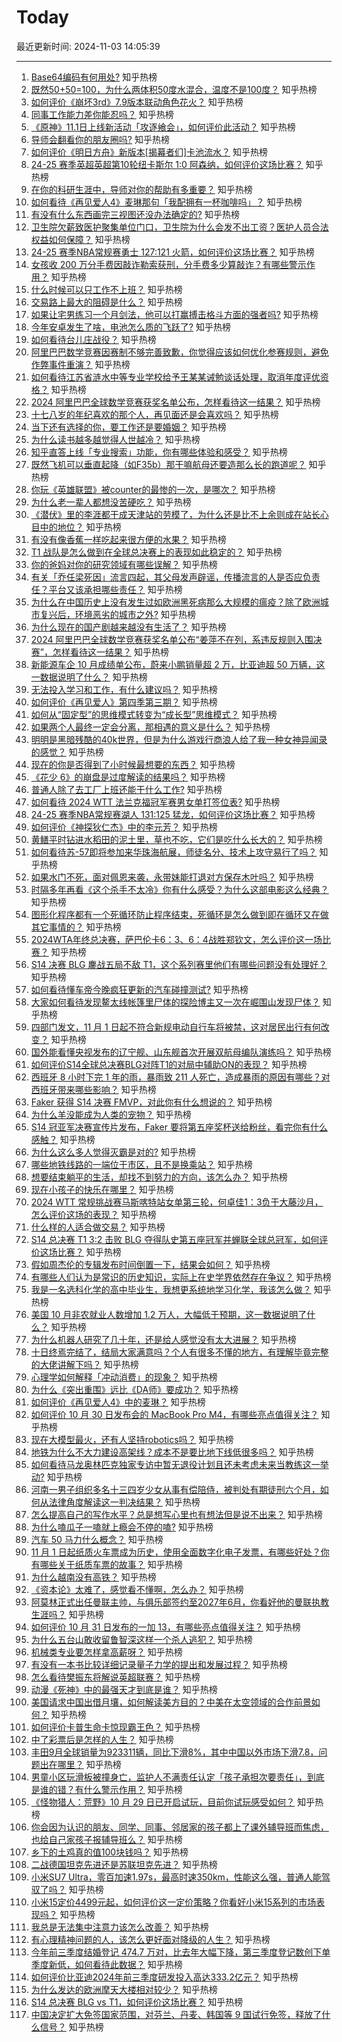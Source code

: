 # Today

最近更新时间: 2024-11-03 14:05:39

--- 
1. [Base64编码有何用处?](https://www.zhihu.com/question/514750005) 知乎热榜
2. [既然50+50=100，为什么两体积50度水混合，温度不是100度？](https://www.zhihu.com/question/661567130) 知乎热榜
3. [如何评价《崩坏3rd》7.9版本联动角色花火？](https://www.zhihu.com/question/901430187) 知乎热榜
4. [同事工作能力差你能忍吗？](https://www.zhihu.com/question/2939297365) 知乎热榜
5. [《原神》11.1日上线新活动「攻逐飨会」，如何评价此活动？](https://www.zhihu.com/question/2818405424) 知乎热榜
6. [导师会翻看你的朋友圈吗?](https://www.zhihu.com/question/377742704) 知乎热榜
7. [如何评价《明日方舟》新版本[揭幕者们]卡池流水？](https://www.zhihu.com/question/2834504731) 知乎热榜
8. [24-25 赛季英超英超第10轮纽卡斯尔 1:0 阿森纳，如何评价这场比赛？](https://www.zhihu.com/question/2926678492) 知乎热榜
9. [在你的科研生涯中，导师对你的帮助有多重要？](https://www.zhihu.com/question/2612926038) 知乎热榜
10. [如何看待《再见爱人4》麦琳那句「我配拥有一杯咖啡吗」？](https://www.zhihu.com/question/2790894868) 知乎热榜
11. [有没有什么东西画完三视图还没办法确定的?](https://www.zhihu.com/question/1960816644) 知乎热榜
12. [卫生院欠薪致医护聚集单位门口，卫生院为什么会发不出工资？医护人员合法权益如何保障？](https://www.zhihu.com/question/2687349407) 知乎热榜
13. [24-25 赛季NBA常规赛勇士 127:121 火箭，如何评价这场比赛？](https://www.zhihu.com/question/2971326623) 知乎热榜
14. [女孩收 200 万分手费因敲诈勒索获刑，分手费多少算敲诈？有哪些警示作用？](https://www.zhihu.com/question/2708780571) 知乎热榜
15. [什么时候可以只工作不上班？](https://www.zhihu.com/question/2826387773) 知乎热榜
16. [交易路上最大的阻碍是什么？](https://www.zhihu.com/question/817075578) 知乎热榜
17. [如果让宅男练习一个月剑法，他可以打赢搏击格斗方面的强者吗?](https://www.zhihu.com/question/2544168895) 知乎热榜
18. [今年安卓发生了啥，电池怎么质的飞跃了?](https://www.zhihu.com/question/2121086623) 知乎热榜
19. [如何看待台儿庄战役？](https://www.zhihu.com/question/27288485) 知乎热榜
20. [阿里巴巴数学竞赛因赛制不够完善致歉，你觉得应该如何优化参赛规则，避免作弊事件重演？](https://www.zhihu.com/question/2979598210) 知乎热榜
21. [如何看待江苏省涟水中等专业学校给予王某某诫勉谈话处理，取消年度评优资格？](https://www.zhihu.com/question/2979498424) 知乎热榜
22. [2024 阿里巴巴全球数学竞赛获奖名单公布，怎样看待这一结果？](https://www.zhihu.com/question/2978342919) 知乎热榜
23. [十七八岁的年纪喜欢的那个人，再见面还是会喜欢吗？](https://www.zhihu.com/question/906111762) 知乎热榜
24. [当下还有选择的你，要工作还是要婚姻？](https://www.zhihu.com/question/2799918371) 知乎热榜
25. [为什么读书越多越觉得人世越冷？](https://www.zhihu.com/question/2582869132) 知乎热榜
26. [知乎直答上线「专业搜索」功能，你有哪些体验和感受？](https://www.zhihu.com/question/2667193330) 知乎热榜
27. [既然飞机可以垂直起降（如F35b）那干嘛航母还要造那么长的跑道呢？](https://www.zhihu.com/question/36245353) 知乎热榜
28. [你玩《英雄联盟》被counter的最惨的一次，是哪次？](https://www.zhihu.com/question/2076664163) 知乎热榜
29. [为什么老一辈人都想没苦硬吃？](https://www.zhihu.com/question/663580990) 知乎热榜
30. [《潜伏》里的李涯都干成天津站的劳模了，为什么还是比不上余则成在站长心目中的地位？](https://www.zhihu.com/question/2416589498) 知乎热榜
31. [有没有像香蕉一样吃起来很方便的水果？](https://www.zhihu.com/question/415945540) 知乎热榜
32. [T1 战队是怎么做到在全球总决赛上的表现如此稳定的？](https://www.zhihu.com/question/2283389287) 知乎热榜
33. [你的爸妈对你的研究领域有哪些误解？](https://www.zhihu.com/question/2574530443) 知乎热榜
34. [有关「乔任梁死因」流言四起，其父母发声辟谣，传播流言的人是否应负责任？平台又该承担哪些责任？](https://www.zhihu.com/question/2684373977) 知乎热榜
35. [为什么在中国历史上没有发生过如欧洲黑死病那么大规模的瘟疫？除了欧洲城市复兴后，环境恶劣的城市之外?](https://www.zhihu.com/question/31206965) 知乎热榜
36. [为什么现在的国产剧越来越没有生活了？](https://www.zhihu.com/question/569734390) 知乎热榜
37. [2024 阿里巴巴全球数学竞赛获奖名单公布“姜萍不在列，系违反规则入围决赛”，怎样看待这一结果？](https://www.zhihu.com/question/2978342919) 知乎热榜
38. [新能源车企 10 月成绩单公布，蔚来小鹏销量超 2 万，比亚迪超 50 万辆，这一数据说明了什么？](https://www.zhihu.com/question/2819882202) 知乎热榜
39. [无法投入学习和工作，有什么建议吗？](https://www.zhihu.com/question/2837178204) 知乎热榜
40. [如何评价《再见爱人》第四季第三期？](https://www.zhihu.com/question/2685730137) 知乎热榜
41. [如何从“固定型”的思维模式转变为“成长型”思维模式？](https://www.zhihu.com/question/21099982) 知乎热榜
42. [如果两个人最终一定会分离，那相遇的意义是什么？](https://www.zhihu.com/question/737148613) 知乎热榜
43. [明明是黑暗残酷的40k世界，但是为什么游戏行商浪人给了我一种女神异闻录的感觉？](https://www.zhihu.com/question/653985538) 知乎热榜
44. [现在的你是否得到了小时候最想要的东西？](https://www.zhihu.com/question/722816751) 知乎热榜
45. [《花少 6》的崩盘是过度解读的结果吗？](https://www.zhihu.com/question/2509545795) 知乎热榜
46. [普通人除了去工厂上班还能干什么工作?](https://www.zhihu.com/question/664082081) 知乎热榜
47. [如何看待 2024 WTT 法兰克福冠军赛男女单打签位表?](https://www.zhihu.com/question/2833328876) 知乎热榜
48. [24-25 赛季NBA常规赛湖人 131:125 猛龙，如何评价这场比赛？](https://www.zhihu.com/question/2869419572) 知乎热榜
49. [如何评价《神探狄仁杰》中的李元芳？](https://www.zhihu.com/question/58535668) 知乎热榜
50. [黄鳝平时钻进水稻田的泥土里，草也不吃，它们是吃什么长大的？](https://www.zhihu.com/question/477751835) 知乎热榜
51. [如何看待苏-57即将参加来华珠海航展，师徒名分、技术上攻守易行了吗？](https://www.zhihu.com/question/2673214150) 知乎热榜
52. [如果水门不死，面对佩恩来袭，永带妹能打退对方保存木叶吗？](https://www.zhihu.com/question/1872327297) 知乎热榜
53. [时隔多年再看《这个杀手不太冷》你有什么感受？为什么这部电影这么经典？](https://www.zhihu.com/question/2682646953) 知乎热榜
54. [图形化程序都有一个死循环防止程序结束，死循环是怎么做到即在循环又在做其它事情的？](https://www.zhihu.com/question/667119391) 知乎热榜
55. [2024WTA年终总决赛，萨巴伦卡6：3、6：4战胜郑钦文，怎么评价这一场比赛？](https://www.zhihu.com/question/2942540637) 知乎热榜
56. [S14 决赛 BLG 鏖战五局不敌 T1，这个系列赛里他们有哪些问题没有处理好？](https://www.zhihu.com/question/2928512134) 知乎热榜
57. [如何看待懂车帝今晚疯狂更新的汽车碰撞测试?](https://www.zhihu.com/question/2838243129) 知乎热榜
58. [大家如何看待发现鳌太线帐篷里尸体的探险博主又一次在崛围山发现尸体？](https://www.zhihu.com/question/2614494388) 知乎热榜
59. [四部门发文，11 月 1 日起不符合新规电动自行车将被禁，这对居民出行有何改变？](https://www.zhihu.com/question/807421840) 知乎热榜
60. [国外能看懂央视发布的辽宁舰、山东舰首次开展双航母编队演练吗？](https://www.zhihu.com/question/2708678630) 知乎热榜
61. [如何评价S14全球总决赛BLG对阵T1的对局中辅助ON的表现？](https://www.zhihu.com/question/2946748180) 知乎热榜
62. [西班牙 8 小时下完 1 年的雨，暴雨致 211 人死亡，造成暴雨的原因有哪些？对西班牙带来哪些影响？](https://www.zhihu.com/question/2929032695) 知乎热榜
63. [Faker 获得 S14 决赛 FMVP，对此你有什么想说的？](https://www.zhihu.com/question/2946350216) 知乎热榜
64. [为什么羊没能成为人类的宠物？](https://www.zhihu.com/question/275449005) 知乎热榜
65. [S14 冠亚军决赛宣传片发布，Faker 要将第五座奖杯送给粉丝，看完你有什么感触？](https://www.zhihu.com/question/2903953452) 知乎热榜
66. [为什么这么多人觉得灭霸是对的?](https://www.zhihu.com/question/446877300) 知乎热榜
67. [哪些地铁线路的一端位于市区，且不是换乘站？](https://www.zhihu.com/question/565403731) 知乎热榜
68. [想要结束躺平的生活，却找不到努力的方向，该怎么办？](https://www.zhihu.com/question/2833774994) 知乎热榜
69. [现在小孩子的快乐在哪里？](https://www.zhihu.com/question/2831741123) 知乎热榜
70. [2024 WTT 常规挑战赛马斯喀特站女单第三轮，何卓佳1：3负于大藤沙月，怎么评价这场的表现？](https://www.zhihu.com/question/2812699465) 知乎热榜
71. [什么样的人适合做交易？](https://www.zhihu.com/question/661810605) 知乎热榜
72. [S14 总决赛 T1 3:2 击败 BLG 夺得队史第五座冠军并蝉联全球总冠军，如何评价这场比赛？](https://www.zhihu.com/question/2931053715) 知乎热榜
73. [假如周杰伦的专辑发布时间倒置一下，结果会如何？](https://www.zhihu.com/question/705790836) 知乎热榜
74. [有哪些人们认为是常识的历史知识，实际上在史学界依然存在争议？](https://www.zhihu.com/question/660981529) 知乎热榜
75. [我是一名选科化学的高中毕业生，我想更系统地学习化学，我该怎么做？](https://www.zhihu.com/question/658474076) 知乎热榜
76. [美国 10 月非农就业人数增加 1.2 万人，大幅低于预期，这一数据说明了什么？](https://www.zhihu.com/question/2881110372) 知乎热榜
77. [为什么机器人研究了几十年，还是给人感觉没有太大进展？](https://www.zhihu.com/question/22056195) 知乎热榜
78. [十日终焉完结了，结局大家满意吗？个人有很多不懂的地方，有理解毕竟完整的大佬讲解下吗？](https://www.zhihu.com/question/2566575646) 知乎热榜
79. [心理学如何解释「冲动消费」的现象？](https://www.zhihu.com/question/2316888272) 知乎热榜
80. [为什么《突出重围》远比《DA师》要成功？](https://www.zhihu.com/question/2548025661) 知乎热榜
81. [如何评价《再见爱人4》中的麦琳？](https://www.zhihu.com/question/2829031906) 知乎热榜
82. [如何评价 10 月 30 日发布会的 MacBook Pro M4，有哪些亮点值得关注？](https://www.zhihu.com/question/2620233754) 知乎热榜
83. [现在大模型最火，还有人坚持robotics吗？](https://www.zhihu.com/question/635205609) 知乎热榜
84. [地铁为什么不大力建设高架线？成本不是要比地下线低很多吗？](https://www.zhihu.com/question/37876577) 知乎热榜
85. [如何看待马龙奥林匹克独家专访中暂无退役计划且还未考虑未来当教练这一举动?](https://www.zhihu.com/question/2837384109) 知乎热榜
86. [河南一男子组织多名十三四岁少女从事有偿陪侍，被判处有期徒刑六个月，如何从法律角度解读这一判决结果？](https://www.zhihu.com/question/2597169531) 知乎热榜
87. [怎么提高自己的写作水平？总是想写心里也有想法但是说不出来？](https://www.zhihu.com/question/2730255037) 知乎热榜
88. [为什么嗑瓜子一嗑就上瘾会不停的嗑?](https://www.zhihu.com/question/666990710) 知乎热榜
89. [汽车 50 马力什么概念？](https://www.zhihu.com/question/1532456514) 知乎热榜
90. [11 月 1 日起纸质火车票成为历史，使用全面数字化电子发票，有哪些好处？你有哪些关于纸质车票的故事？](https://www.zhihu.com/question/2773820542) 知乎热榜
91. [为什么越南没有高铁？](https://www.zhihu.com/question/596339891) 知乎热榜
92. [《资本论》太难了，感觉看不懂啊，怎么办？](https://www.zhihu.com/question/1784529860) 知乎热榜
93. [阿莫林正式出任曼联主帅，与俱乐部签约至2027年6月，你看好他的曼联执教生涯吗？](https://www.zhihu.com/question/2824280960) 知乎热榜
94. [如何评价 10 月 31 日发布的一加 13，有哪些亮点值得关注？](https://www.zhihu.com/question/2675438839) 知乎热榜
95. [为什么五台山敢收留鲁智深这样一个杀人逃犯？](https://www.zhihu.com/question/2768861420) 知乎热榜
96. [机械类专业要怎样拿高薪呀？](https://www.zhihu.com/question/494703499) 知乎热榜
97. [有没有一本书比较详细记录量子力学的提出和发展过程？](https://www.zhihu.com/question/2576241628) 知乎热榜
98. [怎么看待樊振东将解说英超联赛？](https://www.zhihu.com/question/2888070687) 知乎热榜
99. [动漫《死神》中的最强天才到底是谁？](https://www.zhihu.com/question/550357135) 知乎热榜
100. [美国请求中国出借月壤，如何解读美方目的？中美在太空领域的合作前景如何？](https://www.zhihu.com/question/2067034592) 知乎热榜
101. [如何评价卡普生命卡惊现霸王色？](https://www.zhihu.com/question/2793388886) 知乎热榜
102. [中了彩票后是怎样的人生？](https://www.zhihu.com/question/456468625) 知乎热榜
103. [丰田9月全球销量为923311辆，同比下滑8%，其中中国以外市场下滑7.8，问题出在哪里？](https://www.zhihu.com/question/2621213159) 知乎热榜
104. [男童小区玩滑板被撞身亡，监护人不满责任认定「孩子承担次要责任」，到底是谁的错？有什么警示作用？](https://www.zhihu.com/question/2603800573) 知乎热榜
105. [《怪物猎人：荒野》10 月 29 日已开启试玩，目前你试玩感受如何？](https://www.zhihu.com/question/2443683625) 知乎热榜
106. [你会因为认识的朋友、同学、同事、邻居家的孩子都上了课外辅导班而焦虑，也给自己家孩子报辅导班么？](https://www.zhihu.com/question/2191432357) 知乎热榜
107. [乡下的土鸡真的值100块钱吗？](https://www.zhihu.com/question/291030601) 知乎热榜
108. [二战德国坦克先进还是苏联坦克先进？](https://www.zhihu.com/question/60654698) 知乎热榜
109. [小米SU7 Ultra，零百加速1.97s，最高时速350km，性能这么强，普通人能驾驭了吗？](https://www.zhihu.com/question/2575279277) 知乎热榜
110. [小米15定价4499元起，如何评价这一定价策略？你看好小米15系列的市场表现吗？](https://www.zhihu.com/question/2500101560) 知乎热榜
111. [我总是无法集中注意力该怎么改善？](https://www.zhihu.com/question/2399661947) 知乎热榜
112. [有心理精神问题的人，该怎么更好面对降级的人生？](https://www.zhihu.com/question/2227501826) 知乎热榜
113. [今年前三季度结婚登记 474.7 万对，比去年大幅下降，第三季度登记数创下单季度新低，如何看待此数据？](https://www.zhihu.com/question/2827501571) 知乎热榜
114. [如何评价比亚迪2024年前三季度研发投入高达333.2亿元？](https://www.zhihu.com/question/2800162301) 知乎热榜
115. [为什么发达的欧洲摩天大楼相对较少？](https://www.zhihu.com/question/30399941) 知乎热榜
116. [S14 总决赛 BLG vs T1，如何评价这场比赛？](https://www.zhihu.com/question/2931053715) 知乎热榜
117. [中国决定扩大免签国家范围，对芬兰、丹麦、韩国等 9 国试行免签，释放了什么信号？](https://www.zhihu.com/question/2827866040) 知乎热榜
